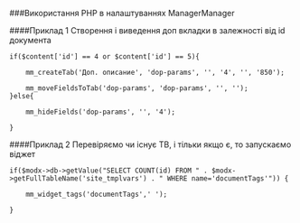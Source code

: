 ###Використання PHP в налаштуваннях ManagerManager

####Приклад 1
Створення і виведення доп вкладки в залежності від id документа
	
	if($content['id'] == 4 or $content['id'] == 5){
	
		mm_createTab('Доп. описание', 'dop-params', '', '4', '', '850');
	
		mm_moveFieldsToTab('dop-params', 'dop-params', '', '');
	}else{
	
		mm_hideFields('dop-params', '', '4');
	
	}
	
####Приклад 2
Перевіряємо чи існує ТВ, і тільки якщо є, то запускаємо віджет

	if($modx->db->getValue("SELECT COUNT(id) FROM " . $modx->getFullTableName('site_tmplvars') . " WHERE name='documentTags'")) {
    	
    	mm_widget_tags('documentTags',' ');
    
    }
